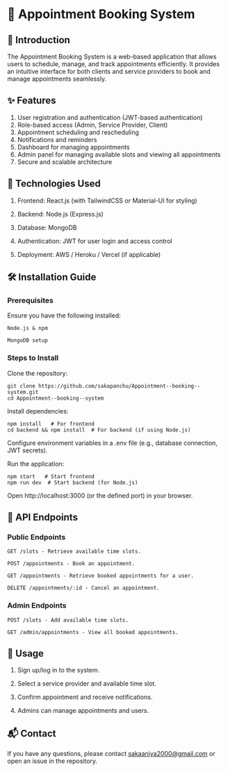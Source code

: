 # 📅 Appointment Booking System

## 📌 Introduction

The Appointment Booking System is a web-based application that allows users to schedule, manage, and track appointments efficiently. It provides an intuitive interface for both clients and service providers to book and manage appointments seamlessly.

## ✨ Features
  
  1. User registration and authentication (JWT-based authentication)
  2. Role-based access (Admin, Service Provider, Client)
  3. Appointment scheduling and rescheduling
  4. Notifications and reminders
  5. Dashboard for managing appointments
  6. Admin panel for managing available slots and viewing all appointments
  7. Secure and scalable architecture


## 🚀 Technologies Used
  
  1. Frontend: React.js (with TailwindCSS or Material-UI for styling)
  
  2. Backend: Node.js (Express.js) 
  
  3. Database: MongoDB
  
  4. Authentication: JWT for user login and access control
  
  5. Deployment: AWS / Heroku / Vercel (if applicable)

## 🛠️ Installation Guide

### Prerequisites

Ensure you have the following installed:

    Node.js & npm

    MongoDB setup

### Steps to Install

Clone the repository:

    git clone https://github.com/sakapanchu/Appointment--booking--system.git
    cd Appointment--booking--system

Install dependencies:

    npm install   # For frontend
    cd backend && npm install  # For backend (if using Node.js)

Configure environment variables in a .env file (e.g., database connection, JWT secrets).

Run the application:

    npm start   # Start frontend
    npm run dev  # Start backend (for Node.js)

Open http://localhost:3000 (or the defined port) in your browser.

## 🔗 API Endpoints

### Public Endpoints

    GET /slots - Retrieve available time slots.
    
    POST /appointments - Book an appointment.
    
    GET /appointments - Retrieve booked appointments for a user.
    
    DELETE /appointments/:id - Cancel an appointment.

### Admin Endpoints

    POST /slots - Add available time slots.
    
    GET /admin/appointments - View all booked appointments.

## 📖 Usage

  1. Sign up/log in to the system.
  
  2. Select a service provider and available time slot.
  
  3. Confirm appointment and receive notifications.
  
  4. Admins can manage appointments and users.


## 📬 Contact

If you have any questions, please contact sakaaniya2000@gmail.com or open an issue in the repository.




